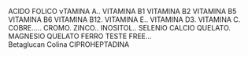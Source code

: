 ACIDO FOLICO 
νTAMIΝΑ Α.. 
VITAMINA B1 
VITAMINA B2 
VITAMINA B5 
VITAMINA B6 
VITAMINA B12. 
VITAMINA E.. 
VITAMINA D3. 
VITAMINA C. 
COBRE..... 
CROMO. 
ZINCO.. 
INOSITOL.. 
SELENIO 
CALCIO QUELATO. 
MAGNESIO QUELATO
 FERRO TESTE FREE...  
Betaglucan
Colina
CIPROHEPTADINA
